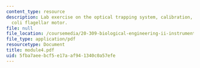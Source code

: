 ```yaml
---
content_type: resource
description: Lab exercise on the optical trapping system, calibration, and the E.
  coli flagellar motor.
file: null
file_location: /coursemedia/20-309-biological-engineering-ii-instrumentation-and-measurement-fall-2006/5fba7aeebcf5e17aaf941340c0a57efe_module4.pdf
file_type: application/pdf
resourcetype: Document
title: module4.pdf
uid: 5fba7aee-bcf5-e17a-af94-1340c0a57efe
---
```


